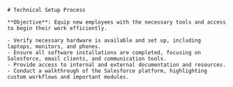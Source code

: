 
    # Technical Setup Process
    
    **Objective**: Equip new employees with the necessary tools and access to begin their work efficiently.
    
    - Verify necessary hardware is available and set up, including laptops, monitors, and phones.
    - Ensure all software installations are completed, focusing on Salesforce, email clients, and communication tools.
    - Provide access to internal and external documentation and resources.
    - Conduct a walkthrough of the Salesforce platform, highlighting custom workflows and important modules.
    